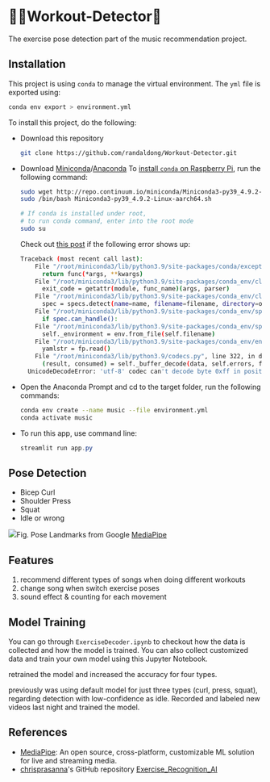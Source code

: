 # :weight_lifting_man:Workout-Detector:robot:
The exercise pose detection part of the music recommendation project.

## Installation

This project is using `conda` to manage the virtual environment. The `yml` file is exported using:

```bash
conda env export > environment.yml
```

To install this project, do the following:

- Download this repository

  ```bash
  git clone https://github.com/randaldong/Workout-Detector.git
  ```

- Download [Miniconda](https://docs.conda.io/projects/miniconda/en/latest/miniconda-install.html)/[Anaconda](https://www.anaconda.com/download#downloads)
  To [install `conda` on Raspberry Pi](https://stackoverflow.com/questions/75720056/installing-miniconda-on-raspberry-pi4), run the following command:
  ```bash
  sudo wget http://repo.continuum.io/miniconda/Miniconda3-py39_4.9.2-Linux-aarch64.sh
  sudo /bin/bash Miniconda3-py39_4.9.2-Linux-aarch64.sh
  
  # If conda is installed under root,
  # to run conda command, enter into the root mode
  sudo su
  ```
  Check out [this post](https://stackoverflow.com/questions/50266716/result-consumed-self-buffer-decodedata-self-errors-final-mistake) if the following error shows up:
  ```bash
  Traceback (most recent call last):
      File "/root/miniconda3/lib/python3.9/site-packages/conda/exceptions.py", line 1079, in __call__
        return func(*args, **kwargs)
      File "/root/miniconda3/lib/python3.9/site-packages/conda_env/cli/main.py", line 80, in do_call
        exit_code = getattr(module, func_name)(args, parser)
      File "/root/miniconda3/lib/python3.9/site-packages/conda_env/cli/main_create.py", line 87, in execute
        spec = specs.detect(name=name, filename=filename, directory=os.getcwd())
      File "/root/miniconda3/lib/python3.9/site-packages/conda_env/specs/__init__.py", line 43, in detect
        if spec.can_handle():
      File "/root/miniconda3/lib/python3.9/site-packages/conda_env/specs/yaml_file.py", line 18, in can_handle
        self._environment = env.from_file(self.filename)
      File "/root/miniconda3/lib/python3.9/site-packages/conda_env/env.py", line 159, in from_file
        yamlstr = fp.read()
      File "/root/miniconda3/lib/python3.9/codecs.py", line 322, in decode
        (result, consumed) = self._buffer_decode(data, self.errors, final)
    UnicodeDecodeError: 'utf-8' codec can't decode byte 0xff in position 0: invalid start byte
  ```

- Open the Anaconda Prompt and cd to the target folder, run the following commands:

  ```bash
  conda env create --name music --file environment.yml
  conda activate music
  ```

- To run this app, use command line:

  ```powershell
  streamlit run app.py
  ```

## Pose Detection

- Bicep Curl 
- Shoulder Press
- Squat
- Idle or wrong



![](https://camo.githubusercontent.com/7fbec98ddbc1dc4186852d1c29487efd7b1eb820c8b6ef34e113fcde40746be2/68747470733a2f2f6d65646961706970652e6465762f696d616765732f6d6f62696c652f706f73655f747261636b696e675f66756c6c5f626f64795f6c616e646d61726b732e706e67)Fig. Pose Landmarks from Google [MediaPipe](https://github.com/google/mediapipe/tree/master)

## Features

1. recommend different types of songs when doing different workouts
2. change song when switch exercise poses
3. sound effect & counting for each movement

## Model Training

You can go through `ExerciseDecoder.ipynb` to checkout how the data is collected and how the model is trained. You can also collect customized data and train your own model using this Jupyter Notebook.



retrained the model and increased the accuracy for four types.

previously was using default model for just three types (curl, press, squat), regarding detection with low-confidence as idle. Recorded and labeled new videos last night and trained the model.

## References

- [MediaPipe](https://developers.google.com/mediapipe): An open source, cross-platform, customizable ML solution for live and streaming media.
- [chrisprasanna](https://github.com/chrisprasanna)'s GitHub repository [Exercise_Recognition_AI](https://github.com/chrisprasanna/Exercise_Recognition_AI)

